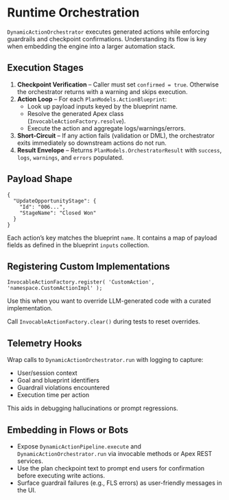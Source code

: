 # Runtime Orchestration

`DynamicActionOrchestrator` executes generated actions while enforcing guardrails and checkpoint confirmations. Understanding its flow is key when embedding the engine into a larger automation stack.

## Execution Stages

1. **Checkpoint Verification** – Caller must set `confirmed = true`. Otherwise the orchestrator returns with a warning and skips execution.
2. **Action Loop** – For each `PlanModels.ActionBlueprint`:
   - Look up payload inputs keyed by the blueprint name.
   - Resolve the generated Apex class (`InvocableActionFactory.resolve`).
   - Execute the action and aggregate logs/warnings/errors.
3. **Short-Circuit** – If any action fails (validation or DML), the orchestrator exits immediately so downstream actions do not run.
4. **Result Envelope** – Returns `PlanModels.OrchestratorResult` with `success`, `logs`, `warnings`, and `errors` populated.

## Payload Shape

```jsonc
{
  "UpdateOpportunityStage": {
    "Id": "006...",
    "StageName": "Closed Won"
  }
}
```

Each action’s key matches the blueprint `name`. It contains a map of payload fields as defined in the blueprint `inputs` collection.

## Registering Custom Implementations

`InvocableActionFactory.register(
    'CustomAction',
    'namespace.CustomActionImpl'
);`

Use this when you want to override LLM-generated code with a curated implementation.

Call `InvocableActionFactory.clear()` during tests to reset overrides.

## Telemetry Hooks

Wrap calls to `DynamicActionOrchestrator.run` with logging to capture:
- User/session context
- Goal and blueprint identifiers
- Guardrail violations encountered
- Execution time per action

This aids in debugging hallucinations or prompt regressions.

## Embedding in Flows or Bots

- Expose `DynamicActionPipeline.execute` and `DynamicActionOrchestrator.run` via invocable methods or Apex REST services.
- Use the plan checkpoint text to prompt end users for confirmation before executing write actions.
- Surface guardrail failures (e.g., FLS errors) as user-friendly messages in the UI.
